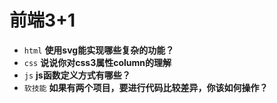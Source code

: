 # 前端3+1
- `html` **使用svg能实现哪些复杂的功能？**
- `css` **说说你对css3属性column的理解**
- `js` **js函数定义方式有哪些？**
- `软技能` **如果有两个项目，要进行代码比较差异，你该如何操作？**